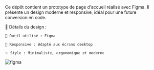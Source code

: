 Ce dépôt contient un prototype de page d'accueil réalisé avec Figma. Il présente un design moderne et responsive, idéal pour une future conversion en code.

🔹 Détails du design :

    🎨 Outil utilisé : Figma

    📱 Responsive : Adapté aux écrans desktop 

    ✨ Style : Minimaliste, ergonomique et moderne
    
![figma](https://github.com/user-attachments/assets/6fb79e36-9b18-478b-89af-e6b0efb85eb9)
